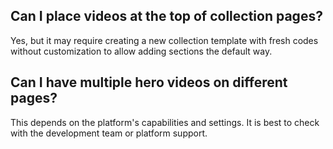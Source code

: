 ## Can I place videos at the top of collection pages?

Yes, but it may require creating a new collection template with fresh codes without customization to allow adding sections the default way.

## Can I have multiple hero videos on different pages?

This depends on the platform's capabilities and settings. It is best to check with the development team or platform support.